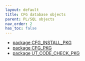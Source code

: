 ```yaml
---
layout: default
title: CFG database objects
parent: PL/SQL objects
nav_order: 2
has_toc: false
---
```

- [package CFG_INSTALL_PKG](R__09.PACKAGE_SPEC.CFG_INSTALL_PKG.html)
- [package CFG_PKG](R__09.PACKAGE_SPEC.CFG_PKG.md)
- [package UT_CODE_CHECK_PKG](R__09.PACKAGE_SPEC.UT_CODE_CHECK_PKG.md)

